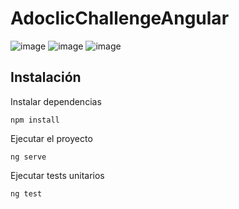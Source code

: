 # AdoclicChallengeAngular

![image](https://github.com/lucasmartinale/Adoclic-challenge-angular/assets/73314594/bfb0b62d-b1ed-4055-9edd-cd7f86c96bda)
![image](https://github.com/lucasmartinale/Adoclic-challenge-angular/assets/73314594/f671438c-2831-445f-aa26-ac65743030f0)
![image](https://github.com/lucasmartinale/Adoclic-challenge-angular/assets/73314594/af580634-d968-4304-a29a-d95be84383af)


## Instalación

Instalar dependencias
```
npm install
```

Ejecutar el proyecto
```
ng serve
```

Ejecutar tests unitarios
```
ng test
```
